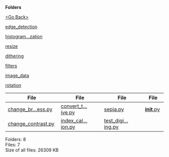 **Folders**

[&lt;Go Back&gt;](../right.html)

[edge_detection](edge_detection/right.html)

[histogram…zation](histogram_equalization/right.html)

[resize](resize/right.html)

[dithering](dithering/right.html)

[filters](filters/right.html)

[image_data](image_data/right.html)

[rotation](rotation/right.html)

<table><thead><tr class="header"><th><strong>File</strong></th><th><strong>File</strong></th><th><strong>File</strong></th><th><strong>File</strong></th></tr></thead><tbody><tr class="odd"><td><a href="change_brightness.py">change_br…ess.py</a> </td><td><a href="convert_to_negative.py">convert_t…ive.py</a> </td><td><a href="sepia.py">sepia.py</a> </td><td><a href="__init__.py"><strong>init</strong>.py</a> </td></tr><tr class="even"><td><a href="change_contrast.py">change_contrast.py</a> </td><td><a href="index_calculation.py">index_cal…ion.py</a> </td><td><a href="test_digital_image_processing.py">test_digi…ing.py</a> </td><td></td></tr></tbody></table>

Folders: 8  
Files: 7  
Size of all files: 26309 KB
